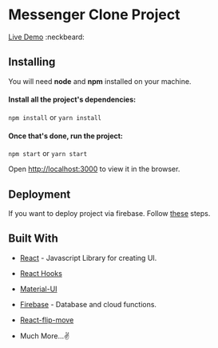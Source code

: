 
  

# Messenger Clone Project

  

[Live Demo](https://react-facebook-messenger-app.web.app/) :neckbeard:

  
  

## Installing

  

You will need **node** and **npm** installed on your machine.

  

#### Install all the project's dependencies:

  

`npm install` or `yarn install`

#### Once that's done, run the project:

  

`npm start` or `yarn start`

  

Open [http://localhost:3000](http://localhost:3000/) to view it in the browser.

  
  

## Deployment

  

If you want to deploy project via firebase. Follow [these](https://firebase.google.com/docs/hosting) steps.

  

## Built With

  

-  [React](https://reactjs.org/) - Javascript Library for creating UI.

-  [React Hooks](https://reactjs.org/docs/hooks-intro.html)

-  [Material-UI](https://material-ui.com/)

-  [Firebase](https://firebase.google.com/) - Database and cloud functions.

-  [React-flip-move](https://github.com/joshwcomeau/react-flip-move)

- Much More...✌
